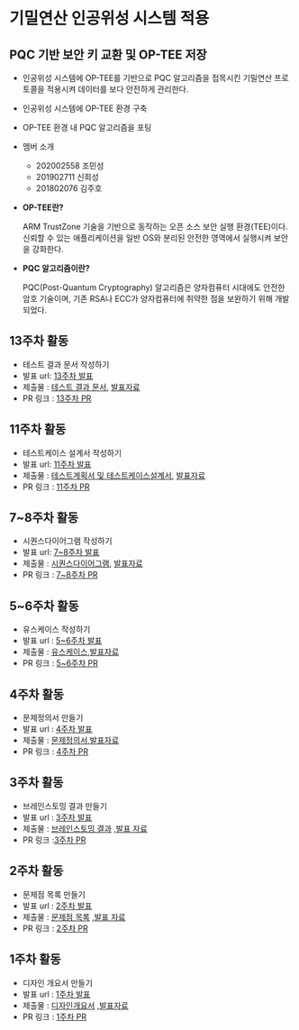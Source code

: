 # 기밀연산 인공위성 시스템 적용
## PQC 기반 보안 키 교환 및 OP-TEE 저장
- 인공위성 시스템에 OP-TEE를 기반으로 PQC 알고리즘을 접목시킨 기밀연산 프로토콜을 적용시켜 데이터를 보다 안전하게 관리한다.
- 인공위성 시스템에 OP-TEE 환경 구축
- OP-TEE 환경 내 PQC 알고리즘을 포팅
- 멤버 소개
  + 202002558 조민성
  + 201902711 신희성
  + 201802076 김주호

- **OP-TEE란?**
  
    ARM TrustZone 기술을 기반으로 동작하는 오픈 소스 보안 실행 환경(TEE)이다.
    신뢰할 수 있는 애플리케이션을 일반 OS와 분리된 안전한 영역에서 실행시켜 보안을 강화한다.

- **PQC 알고리즘이란?**

   PQC(Post-Quantum Cryptography) 알고리즘은 양자컴퓨터 시대에도 안전한 암호 기술이며,
   기존 RSA나 ECC가 양자컴퓨터에 취약한 점을 보완하기 위해 개발되었다.
  
## 13주차 활동
- 테스트 결과 문서 작성하기
- 발표 url: [13주차 발표](https://youtu.be/xq_OmGGWnt8)
- 제출물 : [테스트 결과 문서](https://github.com/isord/satellite_OPTEE/blob/week13/docs/11%EC%A1%B0-13%EC%A3%BC%EC%B0%A8-%EA%B8%B0%EB%B0%80%EC%97%B0%EC%82%B0%20%EC%9D%B8%EA%B3%B5%EC%9C%84%EC%84%B1%20%EC%8B%9C%EC%8A%A4%ED%85%9C%20%EC%A0%81%EC%9A%A9-%ED%85%8C%EC%8A%A4%ED%8A%B8%20%EA%B2%B0%EA%B3%BC%20%EB%AC%B8%EC%84%9C.pdf), [발표자료](https://github.com/isord/satellite_OPTEE/blob/week13/docs/ppt/11%EC%A1%B0-13%EC%A3%BC%EC%B0%A8-%EA%B8%B0%EB%B0%80%EC%97%B0%EC%82%B0%20%EC%9D%B8%EA%B3%B5%EC%9C%84%EC%84%B1%20%EC%8B%9C%EC%8A%A4%ED%85%9C%20%EC%A0%81%EC%9A%A9-%EB%B0%9C%ED%91%9C%EC%9E%90%EB%A3%8C.pdf)
- PR 링크 : [13주차 PR]()
  
## 11주차 활동
- 테스트케이스 설계서 작성하기
- 발표 url: [11주차 발표](https://www.youtube.com/watch?v=vlYHO6xd0wY)
- 제출물 : [테스트계획서 및 테스트케이스설계서](https://github.com/isord/satellite_OPTEE/blob/week11/docs/11%EC%A1%B0-11%EC%A3%BC%EC%B0%A8-%EA%B8%B0%EB%B0%80%EC%97%B0%EC%82%B0%20%EC%9D%B8%EA%B3%B5%EC%9C%84%EC%84%B1%20%EC%8B%9C%EC%8A%A4%ED%85%9C%20%EC%A0%81%EC%9A%A9-%ED%85%8C%EC%8A%A4%ED%8A%B8%20%EA%B3%84%ED%9A%8D%EC%84%9C%20%EB%B0%8F%20%ED%85%8C%EC%8A%A4%ED%8A%B8%EC%BC%80%EC%9D%B4%EC%8A%A4%20%EC%84%A4%EA%B3%84%EC%84%9C.pdf), [발표자료](https://github.com/isord/satellite_OPTEE/blob/f29c382036fd9b5a31d8e9470f62675c8367221d/docs/ppt/11%E1%84%8C%E1%85%A9-11%E1%84%8C%E1%85%AE%E1%84%8E%E1%85%A1-%E1%84%80%E1%85%B5%E1%84%86%E1%85%B5%E1%86%AF%E1%84%8B%E1%85%A7%E1%86%AB%E1%84%89%E1%85%A1%E1%86%AB%20%E1%84%8B%E1%85%B5%E1%86%AB%E1%84%80%E1%85%A9%E1%86%BC%E1%84%8B%E1%85%B1%E1%84%89%E1%85%A5%E1%86%BC%20%E1%84%89%E1%85%B5%E1%84%89%E1%85%B3%E1%84%90%E1%85%A6%E1%86%B7%20%E1%84%8C%E1%85%A5%E1%86%A8%E1%84%8B%E1%85%AD%E1%86%BC-%E1%84%87%E1%85%A1%E1%86%AF%E1%84%91%E1%85%AD%E1%84%8C%E1%85%A1%E1%84%85%E1%85%AD.pdf)
- PR 링크 : [11주차 PR](https://github.com/isord/satellite_OPTEE/pull/12)

## 7~8주차 활동
- 시퀀스다이어그램 작성하기
- 발표 url: [7~8주차 발표](https://youtu.be/rCKeY52Ipns?si=qThIZ-fhM7apqt2u)
- 제출물 : [시퀀스다이어그램](https://github.com/isord/satellite_OPTEE/blob/week7/docs/11%EC%A1%B0-7%EC%A3%BC%EC%B0%A8-%EA%B8%B0%EB%B0%80%EC%97%B0%EC%82%B0%20%EC%9D%B8%EA%B3%B5%EC%9C%84%EC%84%B1%20%EC%8B%9C%EC%8A%A4%ED%85%9C%20%EC%A0%81%EC%9A%A9-%EC%8B%9C%ED%80%80%EC%8A%A4%EB%8B%A4%EC%9D%B4%EC%96%B4%EA%B7%B8%EB%9E%A8.pdf), [발표자료](https://github.com/isord/satellite_OPTEE/blob/00d7194ea44ed6e631b428c12001bde0202435e4/docs/ppt/11%E1%84%8C%E1%85%A9-7%E1%84%8C%E1%85%AE%E1%84%8E%E1%85%A1-%E1%84%80%E1%85%B5%E1%84%86%E1%85%B5%E1%86%AF%E1%84%8B%E1%85%A7%E1%86%AB%E1%84%89%E1%85%A1%E1%86%AB%20%E1%84%8B%E1%85%B5%E1%86%AB%E1%84%80%E1%85%A9%E1%86%BC%E1%84%8B%E1%85%B1%E1%84%89%E1%85%A5%E1%86%BC%20%E1%84%89%E1%85%B5%E1%84%89%E1%85%B3%E1%84%90%E1%85%A6%E1%86%B7%20%E1%84%8C%E1%85%A5%E1%86%A8%E1%84%8B%E1%85%AD%E1%86%BC-%E1%84%87%E1%85%A1%E1%86%AF%E1%84%91%E1%85%AD%E1%84%8C%E1%85%A1%E1%84%85%E1%85%AD.pdf)
- PR 링크 : [7~8주차 PR](https://github.com/isord/satellite_OPTEE/pull/11)

## 5~6주차 활동
- 유스케이스 작성하기
- 발표 url : [5~6주차 발표](https://youtu.be/f0kYec6o4E8?si=UH05Mx2l2RuBJluz)
- 제출물 : [유스케이스](https://github.com/isord/satellite_OPTEE/blob/week5/docs/11%EC%A1%B0-5%EC%A3%BC%EC%B0%A8-%EA%B8%B0%EB%B0%80%EC%97%B0%EC%82%B0%20%EC%9D%B8%EA%B3%B5%EC%9C%84%EC%84%B1%20%EC%8B%9C%EC%8A%A4%ED%85%9C%20%EC%A0%81%EC%9A%A9-%EC%9C%A0%EC%8A%A4%EC%BC%80%EC%9D%B4%EC%8A%A4%EB%AA%85%EC%84%B8%EC%84%9C.pdf),[발표자료](https://github.com/isord/satellite_OPTEE/blob/main/docs/ppt/11%EC%A1%B0-6%EC%A3%BC%EC%B0%A8-%EA%B8%B0%EB%B0%80%EC%97%B0%EC%82%B0%20%EC%9D%B8%EA%B3%B5%EC%9C%84%EC%84%B1%20%EC%8B%9C%EC%8A%A4%ED%85%9C%20%EC%A0%81%EC%9A%A9-%EB%B0%9C%ED%91%9C%EC%9E%90%EB%A3%8C.pdf)
- PR 링크 : [5~6주차 PR](https://github.com/isord/satellite_OPTEE/pull/9)
  
## 4주차 활동
- 문제정의서 만들기
- 발표 url : [4주차 발표](https://youtu.be/dpTzdcrGmOc?si=dvOeL8yqa8pfDcGK)
- 제출물 : [문제정의서](https://github.com/isord/satellite_OPTEE/blob/week4/docs/11%EC%A1%B0-4%EC%A3%BC%EC%B0%A8-%EA%B8%B0%EB%B0%80%EC%97%B0%EC%82%B0%20%EC%9D%B8%EA%B3%B5%EC%9C%84%EC%84%B1%20%EC%8B%9C%EC%8A%A4%ED%85%9C%20%EC%A0%81%EC%9A%A9-%EB%AC%B8%EC%A0%9C%EC%A0%95%EC%9D%98%EC%84%9C.pdf),[발표자료](https://github.com/isord/satellite_OPTEE/blob/week4/docs/ppt/11%EC%A1%B0-4%EC%A3%BC%EC%B0%A8-%EA%B8%B0%EB%B0%80%EC%97%B0%EC%82%B0%20%EC%9D%B8%EA%B3%B5%EC%9C%84%EC%84%B1%20%EC%8B%9C%EC%8A%A4%ED%85%9C%20%EC%A0%81%EC%9A%A9-%EB%B0%9C%ED%91%9C%EC%9E%90%EB%A3%8C.pdf)
- PR 링크 : [4주차 PR](https://github.com/isord/satellite_OPTEE/pull/8)
  
## 3주차 활동
- 브레인스토밍 결과 만들기
- 발표 url : [3주차 발표](https://www.youtube.com/watch?v=2vLsEb2MQSM&t=2s)
- 제출물 : [브레인스토밍 결과](https://github.com/isord/satellite_OPTEE/blob/week3/docs/11%EC%A1%B0-3%EC%A3%BC%EC%B0%A8-%EA%B8%B0%EB%B0%80%EC%97%B0%EC%82%B0%20%EC%9D%B8%EA%B3%B5%EC%9C%84%EC%84%B1%20%EC%8B%9C%EC%8A%A4%ED%85%9C%20%EC%A0%81%EC%9A%A9-%EB%B8%8C%EB%A0%88%EC%9D%B8%EC%8A%A4%ED%86%A0%EB%B0%8D%20%EA%B2%B0%EA%B3%BC.pdf)
,[발표 자료](https://github.com/isord/satellite_OPTEE/blob/week3/docs/ppt/11%EC%A1%B0-3%EC%A3%BC%EC%B0%A8-%EA%B8%B0%EB%B0%80%EC%97%B0%EC%82%B0%20%EC%9D%B8%EA%B3%B5%EC%9C%84%EC%84%B1%20%EC%8B%9C%EC%8A%A4%ED%85%9C%20%EC%A0%81%EC%9A%A9-%EB%B0%9C%ED%91%9C%EC%9E%90%EB%A3%8C.pdf)
- PR 링크 :[3주차 PR](https://github.com/isord/satellite_OPTEE/pull/7)

## 2주차 활동
- 문제점 목록 만들기
- 발표 url : [2주차 발표](https://www.youtube.com/watch?v=4JhA1YWM01Y)
- 제출물 : [문제점 목록](https://github.com/isord/satellite_OPTEE/blob/week2/docs/11%EC%A1%B0-2%EC%A3%BC%EC%B0%A8-%EA%B8%B0%EB%B0%80%EC%97%B0%EC%82%B0%20%EC%9D%B8%EA%B3%B5%EC%9C%84%EC%84%B1%20%EC%8B%9C%EC%8A%A4%ED%85%9C%20%EC%A0%81%EC%9A%A9-%EB%AC%B8%EC%A0%9C%EC%A0%90%20%EB%AA%A9%EB%A1%9D.pdf) ,[발표 자료](https://github.com/isord/satellite_OPTEE/blob/week2/docs/ppt/11%EC%A1%B0-2%EC%A3%BC%EC%B0%A8-%EA%B8%B0%EB%B0%80%EC%97%B0%EC%82%B0%20%EC%9D%B8%EA%B3%B5%EC%9C%84%EC%84%B1%20%EC%8B%9C%EC%8A%A4%ED%85%9C%20%EC%A0%81%EC%9A%A9-%EB%B0%9C%ED%91%9C%EC%9E%90%EB%A3%8C.pdf)
-  PR 링크 : [2주차 PR](https://github.com/isord/satellite_OPTEE/pull/6)

## 1주차 활동
- 디자인 개요서 만들기
- 발표 url : [1주차 발표](https://youtu.be/3Tp8I-uHU-8)
- 제출물 : [디자인개요서](https://github.com/isord/satellite_OPTEE/blob/week2/docs/11%EC%A1%B0-1%EC%A3%BC%EC%B0%A8-%EA%B8%B0%EB%B0%80%EC%97%B0%EC%82%B0%20%EC%9D%B8%EA%B3%B5%EC%9C%84%EC%84%B1%20%EC%8B%9C%EC%8A%A4%ED%85%9C%20%EC%A0%81%EC%9A%A9-%EB%94%94%EC%9E%90%EC%9D%B8%EA%B0%9C%EC%9A%94%EC%84%9C.pdf) ,[발표자료](https://github.com/isord/satellite_OPTEE/blob/week2/docs/ppt/11%EC%A1%B0-1%EC%A3%BC%EC%B0%A8-%EA%B8%B0%EB%B0%80%EC%97%B0%EC%82%B0%20%EC%9D%B8%EA%B3%B5%EC%9C%84%EC%84%B1%20%EC%8B%9C%EC%8A%A4%ED%85%9C%20%EC%A0%81%EC%9A%A9-%EB%B0%9C%ED%91%9C%EC%9E%90%EB%A3%8C.pdf)
- PR 링크 : [1주차 PR](https://github.com/isord/satellite_OPTEE/pull/3#issue-2921678320)
